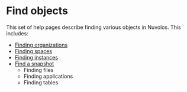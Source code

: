 # Find objects

This set of help pages describe finding various objects in Nuvolos. This includes:

* [Finding organizations](find-an-organization.md)
* [Finding spaces](find-a-space.md)
* [Finding instances](find-an-instance.md)
* [Find a snapshot](find-a-snapshot-current-state.md)
  * Finding files
  * Finding applications
  * Finding tables



